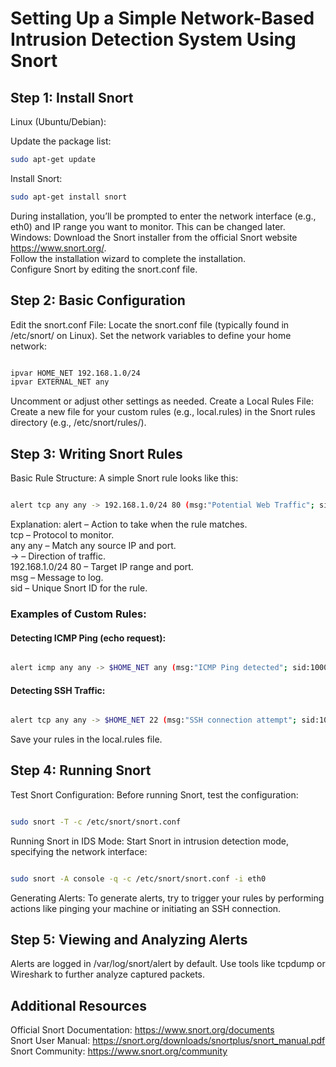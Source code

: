 # Setting Up a Simple Network-Based Intrusion Detection System Using Snort
## Step 1: Install Snort
Linux (Ubuntu/Debian):

Update the package list:
```bash
sudo apt-get update
```
Install Snort:
```bash
sudo apt-get install snort
```
During installation, you’ll be prompted to enter the network interface (e.g., eth0) and IP range you want to monitor. This can be changed later.
Windows:
Download the Snort installer from the official Snort website https://www.snort.org/.  
Follow the installation wizard to complete the installation.  
Configure Snort by editing the snort.conf file.  

## Step 2: Basic Configuration
Edit the snort.conf File:
Locate the snort.conf file (typically found in /etc/snort/ on Linux).
Set the network variables to define your home network:
```bash

ipvar HOME_NET 192.168.1.0/24
ipvar EXTERNAL_NET any
```

Uncomment or adjust other settings as needed.
Create a Local Rules File:
Create a new file for your custom rules (e.g., local.rules) in the Snort rules directory (e.g., /etc/snort/rules/).

## Step 3: Writing Snort Rules
Basic Rule Structure:
A simple Snort rule looks like this:

```bash

alert tcp any any -> 192.168.1.0/24 80 (msg:"Potential Web Traffic"; sid:1000001;)
```

Explanation:
alert – Action to take when the rule matches.  
tcp – Protocol to monitor.  
any any – Match any source IP and port.  
-> – Direction of traffic.  
192.168.1.0/24 80 – Target IP range and port.  
msg – Message to log.  
sid – Unique Snort ID for the rule.  

### Examples of Custom Rules:  
#### Detecting ICMP Ping (echo request):

```bash

alert icmp any any -> $HOME_NET any (msg:"ICMP Ping detected"; sid:1000002;)
```

#### Detecting SSH Traffic:

```bash

alert tcp any any -> $HOME_NET 22 (msg:"SSH connection attempt"; sid:1000003;)
```

Save your rules in the local.rules file.

## Step 4: Running Snort
Test Snort Configuration:
Before running Snort, test the configuration:

```bash

sudo snort -T -c /etc/snort/snort.conf
```

Running Snort in IDS Mode:
Start Snort in intrusion detection mode, specifying the network interface:

```bash

sudo snort -A console -q -c /etc/snort/snort.conf -i eth0
```

Generating Alerts:
To generate alerts, try to trigger your rules by performing actions like pinging your machine or initiating an SSH connection.

## Step 5: Viewing and Analyzing Alerts
Alerts are logged in /var/log/snort/alert by default.
Use tools like tcpdump or Wireshark to further analyze captured packets.  
  

## Additional Resources  
Official Snort Documentation: https://www.snort.org/documents  
Snort User Manual: https://snort.org/downloads/snortplus/snort_manual.pdf  
Snort Community: https://www.snort.org/community  

